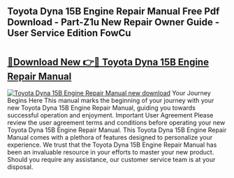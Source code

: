 ## Toyota Dyna 15B Engine Repair Manual Free Pdf Download - Part-Z1u New Repair Owner Guide - User Service Edition FowCu

# <h2><a href="http://bc50742.oget.top/?id=Toyota+Dyna+15B+Engine+Repair+Manual">🔗Download New 👉🔴 Toyota Dyna 15B Engine Repair Manual</a></h2>

[![Toyota Dyna 15B Engine Repair Manual new download](https://i.imgur.com/5g1atiW.png)](http://bc50742.oget.top/?id=Toyota+Dyna+15B+Engine+Repair+Manual)
Your Journey Begins Here This manual marks the beginning of your journey with your new Toyota Dyna 15B Engine Repair Manual, guiding you towards successful operation and enjoyment. Important User Agreement Please review the user agreement terms and conditions before operating your new Toyota Dyna 15B Engine Repair Manual. This Toyota Dyna 15B Engine Repair Manual comes with a plethora of features designed to personalize your experience. We trust that the Toyota Dyna 15B Engine Repair Manual has been an invaluable resource in your efforts to master your new product. Should you require any assistance, our customer service team is at your disposal.
